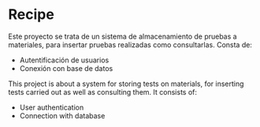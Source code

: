 # Recipe

Este proyecto se trata de un sistema de almacenamiento de pruebas a materiales, para insertar pruebas realizadas como consultarlas.
Consta de:
 - Autentificación de usuarios
 - Conexión con base de datos

This project is about a system for storing tests on materials, for inserting tests carried out as well as consulting them.
It consists of:
 - User authentication
 - Connection with database

